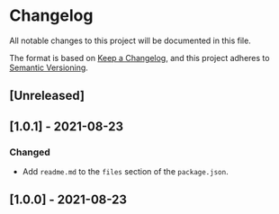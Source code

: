 # Changelog

All notable changes to this project will be documented in this file.

The format is based on [Keep a Changelog](https://keepachangelog.com/en/1.0.0/), and this project adheres to [Semantic Versioning](https://semver.org/spec/v2.0.0.html).

## [Unreleased]

## [1.0.1] - 2021-08-23

### Changed

-   Add `readme.md` to the `files` section of the `package.json`.

## [1.0.0] - 2021-08-23
